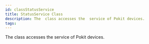 ```yaml
---
id: classStatusService
title: StatusService Class
description: The  class accesses the  service of Pokit devices.
tags:
---
```

The  <docRefTextType>  class accesses the  <docMarkupType>  service of Pokit devices.

